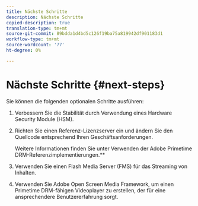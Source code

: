 ```yaml
---
title: Nächste Schritte
description: Nächste Schritte
copied-description: true
translation-type: tm+mt
source-git-commit: 89bdda1d4bd5c126f19ba75a819942df901183d1
workflow-type: tm+mt
source-wordcount: '77'
ht-degree: 0%

---
```



# Nächste Schritte {#next-steps}

Sie können die folgenden optionalen Schritte ausführen:
1. Verbessern Sie die Stabilität durch Verwendung eines Hardware Security Module (HSM).
1. Richten Sie einen Referenz-Lizenzserver ein und ändern Sie den Quellcode entsprechend Ihren Geschäftsanforderungen.

   Weitere Informationen finden Sie unter Verwenden der Adobe Primetime DRM-Referenzimplementierungen.**
1. Verwenden Sie einen Flash Media Server (FMS) für das Streaming von Inhalten.
1. Verwenden Sie Adobe Open Screen Media Framework, um einen Primetime DRM-fähigen Videoplayer zu erstellen, der für eine ansprechendere Benutzererfahrung sorgt.
